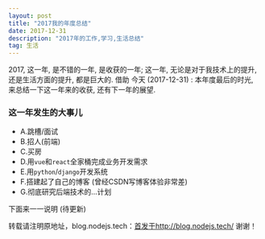 ```yaml
---
layout: post
title: "2017我的年度总结"
date: 2017-12-31 
description: "2017年的工作,学习,生活总结"
tag: 生活 
---   
```


2017, 这一年, 是不错的一年, 是收获的一年; 这一年, 无论是对于我技术上的提升, 还是生活方面的提升, 都是巨大的. 借助 今天 (2017-12-31) : 本年度最后的时光, 来总结一下这一年来的收获, 还有下一年的展望. 
 

### **这一年发生的大事儿**         
* A.跳槽/面试
* B.招人(前端)
* C.买房
* D.用`vue`和`react`全家桶完成业务开发需求
* E.用`python`/`django`开发系统
* F.搭建起了自己的博客 (曾经CSDN写博客体验非常差)
* G.彻底研究后端技术的...计划

下面来一一说明 (待更新)



转载请注明原地址，blog.nodejs.tech：[首发于http://blog.nodejs.tech/](http://blog.nodejs.tech) 谢谢！
